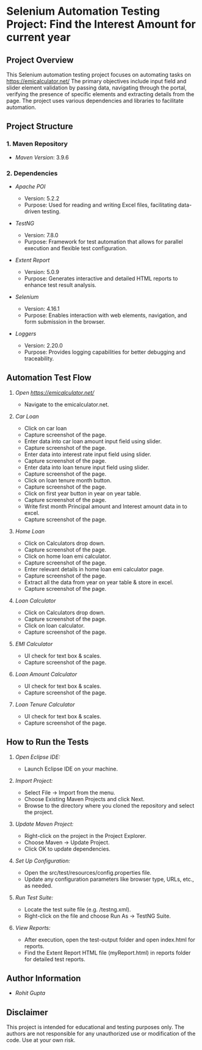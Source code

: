 # Selenium Automation Testing Project: Find the Interest Amount for current year
 
## Project Overview
This Selenium automation testing project focuses on automating tasks on https://emicalculator.net/
The primary objectives include input field and slider element validation by passing data, navigating through the portal, verifying the presence of specific elements and extracting details from the page. 
The project uses various dependencies and libraries to facilitate automation.

## Project Structure
 
### 1. Maven Repository
 
- *Maven Version*: 3.9.6
 
### 2. Dependencies
 
- *Apache POI*
     * Version: 5.2.2
     * Purpose: Used for reading and writing Excel files, facilitating data-driven testing.<br />
 
- *TestNG*
     * Version: 7.8.0
     * Purpose: Framework for test automation that allows for parallel execution and flexible test configuration.
 
- *Extent Report*
     * Version: 5.0.9
     * Purpose: Generates interactive and detailed HTML reports to enhance test result analysis.
 
- *Selenium*
     * Version: 4.16.1
     * Purpose: Enables interaction with web elements, navigation, and form submission in the browser.
 
- *Loggers*
     * Version: 2.20.0
     * Purpose: Provides logging capabilities for better debugging and traceability.
 
## Automation Test Flow
 
1. *Open https://emicalculator.net/*
     * Navigate to the emicalculator.net.
 
2. *Car Loan*
     * Click on car loan 
     * Capture screenshot of the page.
     * Enter data into car loan amount input field using slider.
     * Capture screenshot of the page.
     * Enter data into interest rate input field using slider.
     * Capture screenshot of the page.
     * Enter data into loan tenure input field using slider. 
     * Capture screenshot of the page.
     * Click on loan tenure month button.
     * Capture screenshot of the page.
     * Click on first year button in year on year table.
     * Capture screenshot of the page.
     * Write first month Principal amount and Interest amount data in to excel.
     * Capture screenshot of the page.
 
3. *Home Loan*
     * Click on Calculators drop down.
     * Capture screenshot of the page.
     * Click on home loan emi calculator.
     * Capture screenshot of the page.
     * Enter relevant details in home loan emi calculator page.
     * Capture screenshot of the page.
     * Extract all the data from  year on year table & store in excel.
     * Capture screenshot of the page.

4. *Loan Calculator*
     * Click on Calculators drop down.
     * Capture screenshot of the page.
     * Click on loan calculator.
     * Capture screenshot of the page.

5.  *EMI Calculator*
     * UI check for text box & scales.
     * Capture screenshot of the page.

6.  *Loan Amount Calculator*
     * UI check for text box & scales.
     * Capture screenshot of the page.

7.  *Loan Tenure Calculator*
     * UI check for text box & scales.
     * Capture screenshot of the page.
   
 
## How to Run the Tests
 
1. *Open Eclipse IDE:*
     * Launch Eclipse IDE on your machine.
 
2. *Import Project:*
     * Select File -> Import from the menu.
     * Choose Existing Maven Projects and click Next.
     * Browse to the directory where you cloned the repository and select the project.
 
3. *Update Maven Project:*
     * Right-click on the project in the Project Explorer.
     * Choose Maven -> Update Project.
     * Click OK to update dependencies.
 
4. *Set Up Configuration:*
     * Open the src/test/resources/config.properties file.
     * Update any configuration parameters like browser type, URLs, etc., as needed.
 
5. *Run Test Suite:*
     * Locate the test suite file (e.g. /testng.xml).
     * Right-click on the file and choose Run As -> TestNG Suite.
 
6. *View Reports:*
     * After execution, open the test-output folder and open index.html for reports.
     * Find the Extent Report HTML file (myReport.html) in reports folder for detailed test reports.
 
## Author Information
 
- *Rohit Gupta*
 
## Disclaimer
 
This project is intended for educational and testing purposes only. The authors are not responsible for any unauthorized use or modification of the code. Use at your own risk.